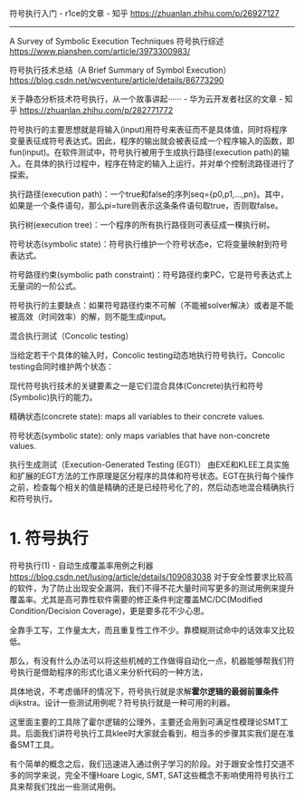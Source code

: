 











符号执行入门 - r1ce的文章 - 知乎
https://zhuanlan.zhihu.com/p/26927127






-----------------------------------------------

A Survey of Symbolic Execution Techniques 符号执行综述
https://www.pianshen.com/article/3973300983/











符号执行技术总结（A Brief Summary of Symbol Execution）
https://blog.csdn.net/wcventure/article/details/86773290


关于静态分析技术符号执行，从一个故事讲起······ - 华为云开发者社区的文章 - 知乎
https://zhuanlan.zhihu.com/p/282771772



符号执行的主要思想就是将输入(input)用符号来表征而不是具体值，同时将程序变量表征成符号表达式。因此，程序的输出就会被表征成一个程序输入的函数，即fun(input)。在软件测试中，符号执行被用于生成执行路径(execution path)的输入。在具体的执行过程中，程序在特定的输入上运行，并对单个控制流路径进行了探索。







执行路径(execution path)：一个true和false的序列seq={p0,p1,…,pn}。其中，如果是一个条件语句，那么pi=ture则表示这条条件语句取true，否则取false。

执行树(execution tree)：一个程序的所有执行路径则可表征成一棵执行树。


符号状态(symbolic state)：符号执行维护一个符号状态e，它将变量映射到符号表达式。

符号路径约束(symbolic path constraint)：符号路径约束PC，它是符号表达式上无量词的一阶公式。



符号执行的主要缺点：如果符号路径约束不可解（不能被solver解决）或者是不能被高效（时间效率）的解，则不能生成input。


混合执行测试（Concolic testing）

当给定若干个具体的输入时，Concolic testing动态地执行符号执行。Concolic testing会同时维护两个状态：

现代符号执行技术的关键要素之一是它们混合具体(Concrete)执行和符号(Symbolic)执行的能力。


精确状态(concrete state): maps all variables to their concrete values.

符号状态(symbolic state): only maps variables that have non-concrete values.


执行生成测试（Execution-Generated Testing (EGT)）
由EXE和KLEE工具实施和扩展的EGT方法的工作原理是区分程序的具体和符号状态。EGT在执行每个操作之前，检查每个相关的值是精确的还是已经符号化了的，然后动态地混合精确执行和符号执行。



















# 1. 符号执行





符号执行(1) - 自动生成覆盖率用例之利器
https://blog.csdn.net/lusing/article/details/109083038
对于安全性要求比较高的软件，为了防止出现安全漏洞，我们不得不花大量时间写更多的测试用例来提升覆盖率。尤其是高可靠性软件需要的修正条件判定覆盖MC/DC(Modified Condition/Decision Coverage)，更是要多花不少心思。
 
全靠手工写，工作量太大，而且重复性工作不少。靠模糊测试命中的话效率又比较低。


那么，有没有什么办法可以将这些机械的工作做得自动化一点，机器能够帮我们符号执行是借助程序的形式化语义来分析代码的一种方法，

具体地说，不考虑循环的情况下，符号执行就是求解**霍尔逻辑的最弱前置条件**dijkstra。设计一些测试用例呢？符号执行就是一种可用的利器。


这里面主要的工具除了霍尔逻辑的公理外，主要还会用到可满足性模理论SMT工具。后面我们讲符号执行工具klee时大家就会看到，相当多的步骤其实我们是在准备SMT工具。

有个简单的概念之后，我们迅速进入通过例子学习的阶段。对于跟安全性打交道不多的同学来说，完全不懂Hoare Logic, SMT, SAT这些概念不影响使用符号执行工具来帮我们找出一些测试用例。
